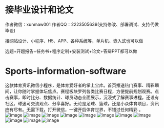 # 接毕业设计和论文
作者微信：xunmaw001  作者QQ：2223505639(支持修改、部署调试、支持代做毕设)

接网站设计、小程序、H5、APP、各种系统等，单片机、嵌入式也可以做

选题+开题报告+任务书+程序定制+安装测试+论文+答辩PPT都可以做
# Sports-information-software
这款体育资讯微信小程序，是体育爱好者的掌上宝库。首页推送热门赛事、精彩瞬间，让你随时掌握体坛焦点。赛程板块罗列各类比赛日程，方便提前规划观赛。点击赛事，即时比分、数据统计、球员动态全面展示，沉浸式了解赛事进程。还设有社区，球迷可交流观点、分享喜好。无论是足球、篮球，还是小众体育项目，资讯应有尽有。无需下载，打开微信，一键开启体育世界，不错过任何精彩 。 
![image](https://github.com/user-attachments/assets/770cd95f-8137-497c-85ed-de32c64a0066)
![image](https://github.com/user-attachments/assets/02a77f14-967d-420a-bc40-7d92dead0c66)
![image](https://github.com/user-attachments/assets/470d4d0d-b46f-4acc-b257-be0d6108ea0f)
![image](https://github.com/user-attachments/assets/d65d77c3-afd6-4cb8-a309-908821fbf446)
![image](https://github.com/user-attachments/assets/14918e3b-fe7c-418c-a72d-96a88eabcf79)
![image](https://github.com/user-attachments/assets/55593318-5869-4ca6-a925-cd15e36feb89)
![image](https://github.com/user-attachments/assets/afb7e01c-3aaf-45a9-a21d-b6fdc1887159)
![image](https://github.com/user-attachments/assets/64b367f1-820f-420d-b732-5f710eccf007)
![image](https://github.com/user-attachments/assets/5127a223-29c7-452f-9124-499b3998a278)
![image](https://github.com/user-attachments/assets/1c6b101a-e97d-4261-b700-b3d33077283a)
![image](https://github.com/user-attachments/assets/c9513f27-dac4-452f-b102-ce12e1e751f0)
